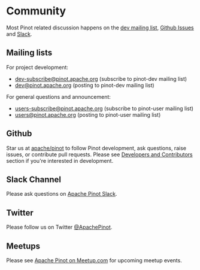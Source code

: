 # Community

Most Pinot related discussion happens on the [dev mailing list](https://lists.apache.org/list.html?dev@pinot.apache.org), [Github Issues](https://github.com/apache/pinot/issues) and [Slack](https://communityinviter.com/apps/apache-pinot/apache-pinot).

## Mailing lists

For project development:

* [dev-subscribe@pinot.apache.org](mailto:dev-subscribe@pinot.apache.org) (subscribe to pinot-dev mailing list)
* [dev@pinot.apache.org](mailto:dev@pinot.apache.org) (posting to pinot-dev mailing list)

For general questions and announcement:

* [users-subscribe@pinot.apache.org](mailto:users-subscribe@pinot.apache.org) (subscribe to pinot-user mailing list)
* [users@pinot.apache.org](mailto:users@pinot.apache.org) (posting to pinot-user mailing list)

## Github

Star us at [apache/pinot](https://github.com/apache/pinot) to follow Pinot development, ask questions, raise issues, or contribute pull requests. Please see [Developers and Contributors](../developers/developers-and-contributors/) section if you're interested in development.

## Slack Channel

Please ask questions on [Apache Pinot Slack](https://communityinviter.com/apps/apache-pinot/apache-pinot).

## Twitter

Please follow us on Twitter [@ApachePinot](https://twitter.com/ApachePinot).

## Meetups

Please see [Apache Pinot on Meetup.com](https://www.meetup.com/apache-pinot/) for upcoming meetup events.
